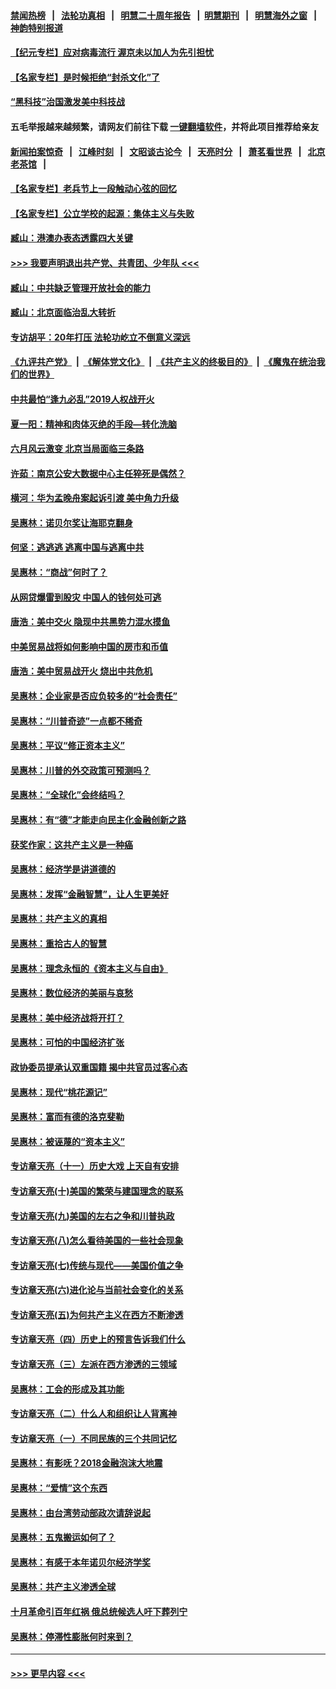 #### [禁闻热榜](热点新闻.md?=0)  &nbsp;&nbsp;|&nbsp;&nbsp; [法轮功真相](https://github.com/gfw-breaker/truth/blob/master/README.md?=0) &nbsp;&nbsp;|&nbsp;&nbsp; [明慧二十周年报告](https://github.com/gfw-breaker/mh-reports/blob/master/README.md?=0) &nbsp;&nbsp;|&nbsp;&nbsp;[明慧期刊](https://github.com/gfw-breaker/mh-qikan) &nbsp;&nbsp;|&nbsp;&nbsp; [明慧海外之窗](https://github.com/gfw-breaker/mh-news/blob/master/README.md?=0) &nbsp;&nbsp;|&nbsp;&nbsp; [神韵特别报道](https://github.com/gfw-breaker/mh-news/blob/master/shenyun.md?=0)
#### [【纪元专栏】应对病毒流行 渥京未以加人为先引担忧](../pages/nsc423/n11875714.md?t=03121602) 
#### [【名家专栏】是时候拒绝“封杀文化”了](../pages/nsc423/n11814093.md?t=03121602) 
#### [“黑科技”治国激发美中科技战](../pages/nsc423/n11638056.md?t=03121602) 
#### 五毛举报越来越频繁，请网友们前往下载 [一键翻墙软件](https://github.com/gfw-breaker/ssr-accounts)，并将此项目推荐给亲友
#### [新闻拍案惊奇](https://github.com/gfw-breaker/banned-news/blob/master/pages/link4.md) &nbsp;&nbsp;|&nbsp;&nbsp; [江峰时刻](https://github.com/gfw-breaker/banned-news/blob/master/pages/link4.md) &nbsp;&nbsp;|&nbsp;&nbsp; [文昭谈古论今](https://github.com/gfw-breaker/banned-news/blob/master/pages/link4.md) &nbsp;&nbsp;|&nbsp;&nbsp; [天亮时分](https://github.com/gfw-breaker/banned-news/blob/master/pages/link4.md) &nbsp;&nbsp;|&nbsp;&nbsp; [萧茗看世界](https://github.com/gfw-breaker/banned-news/blob/master/pages/link4.md) &nbsp;&nbsp;|&nbsp;&nbsp; [北京老茶馆](https://github.com/gfw-breaker/banned-news/blob/master/pages/link4.md) &nbsp;&nbsp;|&nbsp;&nbsp; 
#### [【名家专栏】老兵节上一段触动心弦的回忆](../pages/nsc423/n11646016.md?t=03121602) 
#### [【名家专栏】公立学校的起源：集体主义与失败](../pages/nsc423/n11601833.md?t=03121602) 
#### [臧山：港澳办表态透露四大关键](../pages/nsc423/n11421628.md?t=03121602) 
#### [>>> 我要声明退出共产党、共青团、少年队 <<<](https://github.com/begood0513/goodnews/blob/master/quit/letter.md) 
#### [臧山：中共缺乏管理开放社会的能力](../pages/nsc423/n11407457.md?t=03121602) 
#### [臧山：北京面临治乱大转折](../pages/nsc423/n11406895.md?t=03121602) 
#### [专访胡平：20年打压 法轮功屹立不倒意义深远](../pages/nsc423/n11398800.md?t=03121602) 
#### [《九评共产党》](https://github.com/begood0513/9ping.md/blob/master/README.md) &nbsp;|&nbsp; [《解体党文化》](../../../../jtdwh.md/blob/master/README.md)  &nbsp;|&nbsp; [《共产主义的终极目的》](../../../../gczydzjmd.md/blob/master/README.md) &nbsp;|&nbsp; [《魔鬼在统治我们的世界》](../../../../mgztzwmdsj.md/blob/master/README.md) 
#### [中共最怕“逢九必乱”2019人权战开火](../pages/nsc423/n11385248.md?t=03121602) 
#### [夏一阳：精神和肉体灭绝的手段—转化洗脑](../pages/nsc423/n11368250.md?t=03121602) 
#### [六月风云激变 北京当局面临三条路](../pages/nsc423/n11313668.md?t=03121602) 
#### [许茹：南京公安大数据中心主任猝死是偶然？](../pages/nsc423/n11064744.md?t=03121602) 
#### [横河：华为孟晚舟案起诉引渡 美中角力升级](../pages/nsc423/n11027230.md?t=03121602) 
#### [吴惠林：诺贝尔奖让海耶克翻身](../pages/nsc423/n10890049.md?t=03121602) 
#### [何坚：逃逃逃 逃离中国与逃离中共](../pages/nsc423/n10592891.md?t=03121602) 
#### [吴惠林：“商战”何时了？](../pages/nsc423/n10573558.md?t=03121602) 
#### [从网贷爆雷到股灾 中国人的钱何处可逃](../pages/nsc423/n10572800.md?t=03121602) 
#### [唐浩：美中交火 隐现中共黑势力混水摸鱼](../pages/nsc423/n10544040.md?t=03121602) 
#### [中美贸易战将如何影响中国的房市和币值](../pages/nsc423/n10543697.md?t=03121602) 
#### [唐浩：美中贸易战开火 烧出中共危机](../pages/nsc423/n10540126.md?t=03121602) 
#### [吴惠林：企业家是否应负较多的“社会责任”](../pages/nsc423/n10535022.md?t=03121602) 
#### [吴惠林：“川普奇迹”一点都不稀奇](../pages/nsc423/n10512808.md?t=03121602) 
#### [吴惠林：平议“修正资本主义”](../pages/nsc423/n10495724.md?t=03121602) 
#### [吴惠林：川普的外交政策可预测吗？](../pages/nsc423/n10462387.md?t=03121602) 
#### [吴惠林：“全球化”会终结吗？](../pages/nsc423/n10452838.md?t=03121602) 
#### [吴惠林：有“德”才能走向民主化金融创新之路](../pages/nsc423/n10432292.md?t=03121602) 
#### [获奖作家：这共产主义是一种癌](../pages/nsc423/n10431541.md?t=03121602) 
#### [吴惠林：经济学是讲道德的](../pages/nsc423/n10398014.md?t=03121602) 
#### [吴惠林：发挥“金融智慧”，让人生更美好](../pages/nsc423/n10375019.md?t=03121602) 
#### [吴惠林：共产主义的真相](../pages/nsc423/n10351394.md?t=03121602) 
#### [吴惠林：重拾古人的智慧](../pages/nsc423/n10337691.md?t=03121602) 
#### [吴惠林：理念永恒的《资本主义与自由》](../pages/nsc423/n10316274.md?t=03121602) 
#### [吴惠林：数位经济的美丽与哀愁](../pages/nsc423/n10292946.md?t=03121602) 
#### [吴惠林：美中经济战将开打？](../pages/nsc423/n10258825.md?t=03121602) 
#### [吴惠林：可怕的中国经济扩张](../pages/nsc423/n10219147.md?t=03121602) 
#### [政协委员提承认双重国籍 揭中共官员过客心态](../pages/nsc423/n10208809.md?t=03121602) 
#### [吴惠林：现代“桃花源记”](../pages/nsc423/n10185234.md?t=03121602) 
#### [吴惠林：富而有德的洛克斐勒](../pages/nsc423/n10142264.md?t=03121602) 
#### [吴惠林：被诬蔑的“资本主义”](../pages/nsc423/n10124816.md?t=03121602) 
#### [专访章天亮（十一）历史大戏 上天自有安排](../pages/nsc423/n10094905.md?t=03121602) 
#### [专访章天亮(十)美国的繁荣与建国理念的联系](../pages/nsc423/n10094899.md?t=03121602) 
#### [专访章天亮(九)美国的左右之争和川普执政](../pages/nsc423/n10094889.md?t=03121602) 
#### [专访章天亮(八)怎么看待美国的一些社会现象](../pages/nsc423/n10094857.md?t=03121602) 
#### [专访章天亮(七)传统与现代——美国价值之争](../pages/nsc423/n10093140.md?t=03121602) 
#### [专访章天亮(六)进化论与当前社会变化的关系](../pages/nsc423/n10092036.md?t=03121602) 
#### [专访章天亮(五)为何共产主义在西方不断渗透](../pages/nsc423/n10083620.md?t=03121602) 
#### [专访章天亮（四）历史上的预言告诉我们什么](../pages/nsc423/n10083606.md?t=03121602) 
#### [专访章天亮（三）左派在西方渗透的三领域](../pages/nsc423/n10081115.md?t=03121602) 
#### [吴惠林：工会的形成及其功能](../pages/nsc423/n10080633.md?t=03121602) 
#### [专访章天亮（二）什么人和组织让人背离神](../pages/nsc423/n10076637.md?t=03121602) 
#### [专访章天亮（一）不同民族的三个共同记忆](../pages/nsc423/n10074188.md?t=03121602) 
#### [吴惠林：有影呒？2018金融泡沫大地震](../pages/nsc423/n10040534.md?t=03121602) 
#### [吴惠林：“爱情”这个东西](../pages/nsc423/n10019423.md?t=03121602) 
#### [吴惠林：由台湾劳动部政次请辞说起](../pages/nsc423/n9979679.md?t=03121602) 
#### [吴惠林：五鬼搬运如何了？](../pages/nsc423/n9925338.md?t=03121602) 
#### [吴惠林：有感于本年诺贝尔经济学奖](../pages/nsc423/n9871883.md?t=03121602) 
#### [吴惠林：共产主义渗透全球](../pages/nsc423/n9812748.md?t=03121602) 
#### [十月革命引百年红祸 俄总统候选人吁下葬列宁](../pages/nsc423/n9810182.md?t=03121602) 
#### [吴惠林：停滞性膨胀何时来到？](../pages/nsc423/n9764136.md?t=03121602) 

----
#### [ >>> 更早内容 <<< ](../indexes/nsc423-earlier.md)
